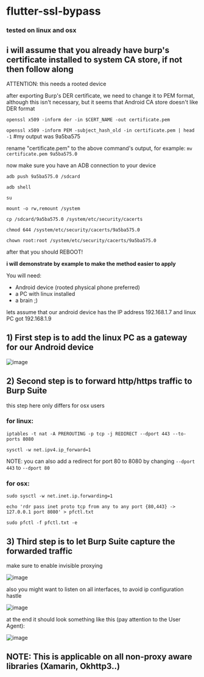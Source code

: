 # flutter-ssl-bypass

### tested on linux and osx
## i will assume that you already have burp's certificate installed to system CA store, if not then follow along

ATTENTION: this needs a rooted device

after exporting Burp's DER certificate, we need to change it to PEM format, although this isn't necessary, but it seems that Android CA store doesn't like DER format

`openssl x509 -inform der -in $CERT_NAME -out certificate.pem`

`openssl x509 -inform PEM -subject_hash_old -in certificate.pem | head -1` #my output was 9a5ba575

rename "certificate.pem" to the above command's output, for example:
`mv certificate.pem 9a5ba575.0`

now make sure you have an ADB connection to your device

`adb push 9a5ba575.0 /sdcard`

`adb shell`

`su`

`mount -o rw,remount /system`

`cp /sdcard/9a5ba575.0 /system/etc/security/cacerts`

`chmod 644 /system/etc/security/cacerts/9a5ba575.0`

`chown root:root /system/etc/security/cacerts/9a5ba575.0`

after that you should REBOOT!

**i will demonstrate by example to make the method easier to apply**

You will need:
- Android device (rooted physical phone preferred)
- a PC with linux installed
- a brain ;)

lets assume that our android device has the IP address 192.168.1.7
and linux PC got 192.168.1.9

## 1) **First step is to add the linux PC as a gateway for our Android device**

![image](https://user-images.githubusercontent.com/46089361/115142889-ccde2000-a04c-11eb-859f-9d5501a83f5c.png)


## 2) **Second step is to forward http/https traffic to Burp Suite** 
this step here only differs for osx users

### for linux:
`iptables -t nat -A PREROUTING -p tcp -j REDIRECT --dport 443 --to-ports 8080`

`sysctl -w net.ipv4.ip_forward=1`

NOTE: you can also add a redirect for port 80 to 8080 by changing `--dport 443` to `--dport 80`
### for osx:
`sudo sysctl -w net.inet.ip.forwarding=1`

`echo 'rdr pass inet proto tcp from any to any port {80,443} -> 127.0.0.1 port 8080' > pfctl.txt`

`sudo pfctl -f pfctl.txt -e`



## 3) **Third step is to let Burp Suite capture the forwarded traffic**
make sure to enable invisible proxying

![image](https://user-images.githubusercontent.com/46089361/115143520-868ac000-a050-11eb-9fad-5e3829a1f7da.png)


also you might want to listen on all interfaces, to avoid ip configuration hastle


![image](https://user-images.githubusercontent.com/46089361/115143599-0ca70680-a051-11eb-85b8-1eda41c4fce3.png)

at the end it should look something like this (pay attention to the User Agent):

![image](https://user-images.githubusercontent.com/46089361/115143751-dae26f80-a051-11eb-9d25-a74a9219d451.png)

## NOTE: This is applicable on all non-proxy aware libraries (Xamarin, Okhttp3..)
